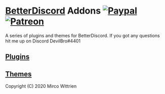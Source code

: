# [BetterDiscord](https://github.com/rauenzi/BetterDiscordApp) Addons [![Paypal][paypal-badge]][paypal-link] [![Patreon][patreon-badge]][patreon-link]

[paypal-badge]: https://img.shields.io/badge/Paypal-Donate!-%23003087.svg?logo=paypal&style=flat
[paypal-link]: https://paypal.me/MircoWittrien

[patreon-badge]: https://img.shields.io/badge/Patreon-Support!-%23F96854.svg?logo=patreon&style=flat
[patreon-link]: https://patreon.com/MircoWittrien

A series of plugins and themes for BetterDiscord. If you got any questions hit me up on Discord DevilBro#4401

## [Plugins](https://github.com/mwittrien/BetterDiscordAddons/tree/master/Plugins/)
## [Themes](https://github.com/mwittrien/BetterDiscordAddons/tree/master/Themes/)

Copyright (C) 2020 Mirco Wittrien
